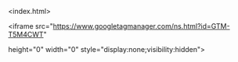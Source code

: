 <index.html>
<head>
<meta chargeset="UtF-8">
<meta name="viewport"content="width=devi-width. inital-scale1">
<title>Today'sData<title>
<meta name="geo.region" content="KH">
<title>Rathana phone Shop1 in  Phnom Penh </title>
<meta http-equiv="X-UA-Compatible" content="IE=edge"><script type="text/javascript">(window.NREUM||(NREUM={})).init={ajax:{deny_list:["bam.nr-data.net"]}};(window.NREUM||(NREUM={})).loader_config={licenseKey:"1e7946724e",applicationID:"31671751"};;(()=>{var e,t,r={8768:(e,t,r)=>{"use st"}
<!-- Google Tag Manager -->

<script>(function(w,d,s,l,i){w[l]=w[l]||[];w[l].push({'gtm.start':

new Date().getTime(),event:'gtm.js'});var f=d.getElementsByTagName(s)[0],

j=d.createElement(s),dl=l!='dataLayer'?'&l='+l:'';j.async=true;j.src=

'https://www.googletagmanager.com/gtm.js?id='+i+dl;f.parentNode.insertBefore(j,f);

})(window,document,'script','dataLayer','GTM-T5M4CWT');</script>

<!-- End Google Tag Manager -->

<html analytics GA4>
  <body>
<!-- Google Tag Manager (noscript) -->

<noscript><iframe src="https://www.googletagmanager.com/ns.html?id=GTM-T5M4CWT"

height="0" width="0" style="display:none;visibility:hidden"></iframe></noscript>

<!-- End Google Tag Manager (noscript) -->

























  


 








 

 

 



                     

                   

                  

               

                 

               

              

         

           

           

           

  

  






    

  





 

  

   

       

     

         

       

    

  

        

          

       

      

    

    

        

        

        

    

   

      

        

            

              

             

            

          

        

      

    






